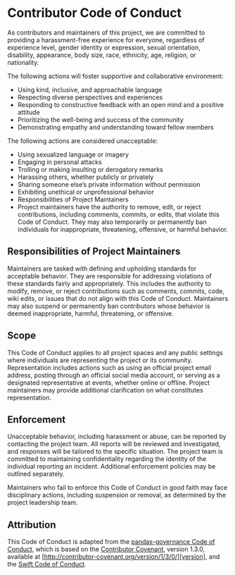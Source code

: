 # Contributor Code of Conduct

As contributors and maintainers of this project, we are committed to providing a harassment-free experience for everyone, regardless of experience level, gender identity or expression, sexual orientation, disability, appearance, body size, race, ethnicity, age, religion, or nationality.

The following actions will foster supportive and collaborative environment:

* Using kind, inclusive, and approachable language
* Respecting diverse perspectives and experiences
* Responding to constructive feedback with an open mind and a positive attitude
* Prioritizing the well-being and success of the community
* Demonstrating empathy and understanding toward fellow members

The following actions are considered unacceptable:

* Using sexualized language or imagery
* Engaging in personal attacks
* Trolling or making insulting or derogatory remarks
* Harassing others, whether publicly or privately
* Sharing someone else’s private information without permission
* Exhibiting unethical or unprofessional behavior
* Responsibilities of Project Maintainers
* Project maintainers have the authority to remove, edit, or reject contributions, including comments, commits, or edits, that violate this Code of Conduct. They may also temporarily or permanently ban individuals for inappropriate, threatening, offensive, or harmful behavior.

## Responsibilities of Project Maintainers

Maintainers are tasked with defining and upholding standards for acceptable behavior. They are responsible for addressing violations of these standards fairly and appropriately. This includes the authority to modify, remove, or reject contributions such as comments, commits, code, wiki edits, or issues that do not align with this Code of Conduct. Maintainers may also suspend or permanently ban contributors whose behavior is deemed inappropriate, harmful, threatening, or offensive.

## Scope

This Code of Conduct applies to all project spaces and any public settings where individuals are representing the project or its community. Representation includes actions such as using an official project email address, posting through an official social media account, or serving as a designated representative at events, whether online or offline. Project maintainers may provide additional clarification on what constitutes representation.

## Enforcement

Unacceptable behavior, including harassment or abuse, can be reported by contacting the project team. All reports will be reviewed and investigated, and responses will be tailored to the specific situation. The project team is committed to maintaining confidentiality regarding the identity of the individual reporting an incident. Additional enforcement policies may be outlined separately.

Maintainers who fail to enforce this Code of Conduct in good faith may face disciplinary actions, including suspension or removal, as determined by the project leadership team.

## Attribution

This Code of Conduct is adapted from the [pandas-governance Code of Conduct](https://github.com/pandas-dev/pandas-governance/blob/main/code-of-conduct.md), which is based on the [Contributor Covenant][homepage],
version 1.3.0, available at
[http://contributor-covenant.org/version/1/3/0/][version],
and the [Swift Code of Conduct][swift].

[homepage]: http://contributor-covenant.org
[version]: http://contributor-covenant.org/version/1/3/0/
[swift]: https://swift.org/community/#code-of-conduct

